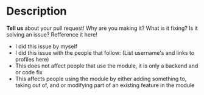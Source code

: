 # Description

**Tell us** about your pull request! Why are you making it? What is it fixing? Is it solving an issue? Refference it here!

<!-- Delete any of the bullets below that do not apply to this issue, add any bullets you think are neccessary to your pull request  -->

* I did this issue by myself 
* I did this issue with the people that follow: (List username's and links to profiles here)
* This does not affect people that use the module, it is only a backend and or code fix 
* This affects people using the module by either adding something to, taking out of, and or modifying part of an existing feature in the module

<!-- List any other information you would like to share about this issue here! -->